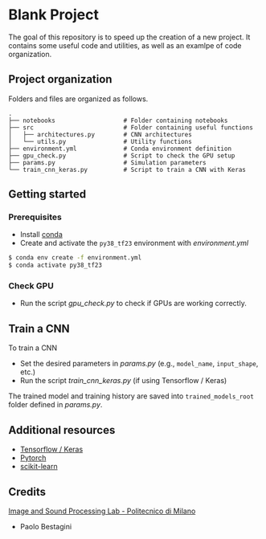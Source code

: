 # Blank Project
The goal of this repository is to speed up the creation of a new project.
It contains some useful code and utilities, as well as an examlpe of code organization.

## Project organization
Folders and files are organized as follows.

    .
    ├── notebooks                   # Folder containing notebooks
    ├── src                         # Folder containing useful functions
    │   ├── architectures.py        # CNN architectures
    │   └── utils.py                # Utility functions
    ├── environment.yml             # Conda environment definition
    ├── gpu_check.py                # Script to check the GPU setup
    ├── params.py                   # Simulation parameters
    └── train_cnn_keras.py          # Script to train a CNN with Keras

## Getting started

### Prerequisites
- Install [conda](https://docs.conda.io/en/latest/miniconda.html)
- Create and activate the `py38_tf23` environment with *environment.yml*
```bash
$ conda env create -f environment.yml
$ conda activate py38_tf23
```

### Check GPU
- Run the script *gpu_check.py* to check if GPUs are working correctly.


## Train a CNN
To train a CNN
- Set the desired parameters in *params.py* (e.g., `model_name`, `input_shape`, etc.)
- Run the script *train_cnn_keras.py* (if using Tensorflow / Keras)

The trained model and training history are saved into `trained_models_root` folder defined in *params.py*.

## Additional resources
- [Tensorflow / Keras](https://www.tensorflow.org/tutorials)
- [Pytorch](https://pytorch.org/tutorials/)
- [scikit-learn](https://scikit-learn.org/stable/tutorial/index.html)

## Credits
[Image and Sound Processing Lab - Politecnico di Milano](http://ispl.deib.polimi.it/)
- Paolo Bestagini
